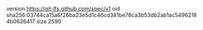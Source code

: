 version https://git-lfs.github.com/spec/v1
oid sha256:03744ca15a6f26ba23e5d1c46cd381be78ca3b53db2ab1ac54962184b0626417
size 2590
